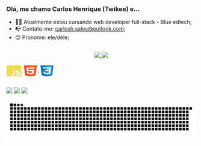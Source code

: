 ### Olá, me chamo Carlos Henrique (Twikee) e...

- 👨‍💻 Atualmente estou cursando web developer full-stack - Blue edtech;
- 📭 Contate-me: carlosh.sales@outlook.com;
- 😊 Pronome: ele/dele;
##
<div align="center">
  <a href="https://github.com/chtwikee">
  <img height="160em" src="https://github-readme-stats.vercel.app/api?username=chtwikee&theme=codeSTACKr"/>
  <img height="160em" src="https://github-readme-stats.vercel.app/api/top-langs/?username=chtwikee&layout=compact&langs_count=7&theme=codeSTACKr"/>
</div>
<div style="display: inline_block"><br>
  <img align="center" alt="ch-Js" height="30" width="40" src="https://raw.githubusercontent.com/devicons/devicon/master/icons/javascript/javascript-plain.svg">
  <img align="center" alt="ch-HTML" height="30" width="40" src="https://raw.githubusercontent.com/devicons/devicon/master/icons/html5/html5-original.svg">
  <img align="center" alt="ch-CSS" height="30" width="40" src="https://raw.githubusercontent.com/devicons/devicon/master/icons/css3/css3-original.svg">
</div>
  
##
  
  <div> 
  <a href = "mailto:carlosh.sales@outlook.com"><img src="https://img.shields.io/badge/Microsoft_Outlook-0078D4?style=for-the-badge&logo=microsoft-outlook&logoColor=white" target="_blank"></a>
  <a href="https://instagram.com/icarllus" target="_blank"><img src="https://img.shields.io/badge/-Instagram-%23E4405F?style=for-the-badge&logo=instagram&logoColor=white" target="_blank"></a>
  <a href="https://www.linkedin.com/in/carlos-henrique-sales-da-silva-9767b4192" target="_blank"><img src="https://img.shields.io/badge/-LinkedIn-%230077B5?style=for-the-badge&logo=linkedin&logoColor=white" target="_blank"></a> 
 
  ![Snake animation](https://github.com/chtwikee/chtwikee/blob/output/github-contribution-grid-snake.svg)
 
</div>
